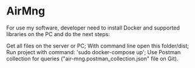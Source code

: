 # AirMng
For use my software, developer need to install Docker and supported libraries on the PC and do the next steps:

Get all files on the server or PC;
With command line open this folder/dist;
Run project with command: 'sudo docker-compose up';
Use Postman collection for queries ("air-mng.postman_collection.json" file on Git).


